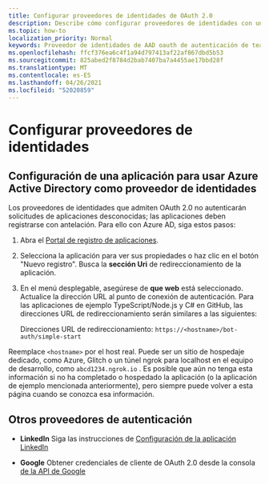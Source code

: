 ```yaml
---
title: Configurar proveedores de identidades de OAuth 2.0
description: Describe cómo configurar proveedores de identidades con un enfoque en Azure AD
ms.topic: how-to
localization_priority: Normal
keywords: Proveedor de identidades de AAD oauth de autenticación de teams
ms.openlocfilehash: ffcf376ea6c4f1a94d797413af22af867dbd5b53
ms.sourcegitcommit: 825abed2f8784d2bab7407ba7a4455ae17bbd28f
ms.translationtype: MT
ms.contentlocale: es-ES
ms.lasthandoff: 04/26/2021
ms.locfileid: "52020859"
---
```

# <a name="configure-identity-providers"></a>Configurar proveedores de identidades

## <a name="configuring-an-application-to-use-azure-active-directory-as-an-identity-provider"></a>Configuración de una aplicación para usar Azure Active Directory como proveedor de identidades

Los proveedores de identidades que admiten OAuth 2.0 no autenticarán solicitudes de aplicaciones desconocidas; las aplicaciones deben registrarse con antelación. Para ello con Azure AD, siga estos pasos:

1. Abra el [Portal de registro de aplicaciones](https://ms.portal.azure.com/#blade/Microsoft_AAD_RegisteredApps/ApplicationsListBlade).

2. Selecciona la aplicación para ver sus propiedades o haz clic en el botón "Nuevo registro". Busca la **sección Uri** de redireccionamiento de la aplicación.

3. En el menú desplegable, asegúrese de **que web** está seleccionado. Actualice la dirección URL al punto de conexión de autenticación. Para las aplicaciones de ejemplo TypeScript/Node.js y C# en GitHub, las direcciones URL de redireccionamiento serán similares a las siguientes:

    Direcciones URL de redireccionamiento: `https://<hostname>/bot-auth/simple-start`

Reemplace `<hostname>` por el host real. Puede ser un sitio de hospedaje dedicado, como Azure, Glitch o un túnel ngrok para localhost en el equipo de desarrollo, como `abcd1234.ngrok.io` . Es posible que aún no tenga esta información si no ha completado o hospedado la aplicación (o la aplicación de ejemplo mencionada anteriormente), pero siempre puede volver a esta página cuando se conozca esa información.

## <a name="other-authentication-providers"></a>Otros proveedores de autenticación

* **LinkedIn** Siga las instrucciones de [Configuración de la aplicación LinkedIn](/linkedin/talent/apply-with-linkedin)

* **Google** Obtener credenciales de cliente de OAuth 2.0 desde la consola [de la API de Google](https://console.developers.google.com/)
